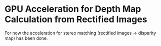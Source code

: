 # GPU Acceleration for Depth Map Calculation from Rectified Images
For now the acceleration for stereo matching (rectified images -> disparity map) has been done.
